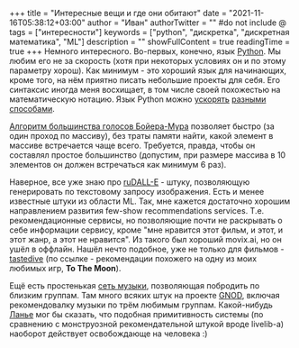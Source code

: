 +++
title = "Интересные вещи и где они обитают"
date = "2021-11-16T05:38:12+03:00"
author = "Иван"
authorTwitter = "" #do not include @
tags = ["интересности"]
keywords = ["python", "дискретка", "дискретная математика", "ML"]
description = ""
showFullContent = true
readingTime = true
+++
Немного интересного. Во-первых, конечно, язык [Python](http://www.python.org). Мы любим его не за скорость (хотя при некоторых условиях он и по этому параметру хорош). Как минимум - это хороший язык для начинающих, кроме того, на нём приятно писать небольшие проекты для себя. Его синтаксис иногда меня восхищает, в том числе своей похожестью на математическую нотацию. Язык Python можно [ускорять](https://www.pypy.org/) [разными](https://cython.org/) [способами](https://numba.pydata.org/). 

[Алгоритм большинства голосов Бойера-Мура](https://ru.wikipedia.org/wiki/%D0%90%D0%BB%D0%B3%D0%BE%D1%80%D0%B8%D1%82%D0%BC_%D0%B1%D0%BE%D0%BB%D1%8C%D1%88%D0%B8%D0%BD%D1%81%D1%82%D0%B2%D0%B0_%D0%B3%D0%BE%D0%BB%D0%BE%D1%81%D0%BE%D0%B2_%D0%91%D0%BE%D0%B9%D0%B5%D1%80%D0%B0_%E2%80%94_%D0%9C%D1%83%D1%80%D0%B0) позволяет быстро (за один проход по массиву), без траты памяти найти, какой элемент в массиве встречается чаще всего. Требуется, правда, чтобы он составлял простое большинство (допустим, при размере массива в 10 элементов он должен встречаться как минимум 6 раз).

Наверное, все уже знаю про [ruDALL-E](https://rudalle.ru/) - штуку, позволяющую генерировать по текстовому запросу изображения. Есть и менее известные штуки из области ML. Так, мне кажется достаточно хорошим направлением развития few-show recommendations services. Т.е. рекомендационные сервисы, но позволяющие почти не раскрывать о себе информации сервису, кроме "мне нравится этот фильм, и этот, и этот жанр, а этот не нравится". Из такого был хороший movix.ai, но он ушёл в оффлайн. Нашёл нечто подобное, уже не только для фильмов - [tastedive](https://tastedive.com/games/like/To-The-Moon) (по ссылке - рекомендации похожего на одну из моих любимых игр, **To The Moon**).

Ещё есть простенькая [сеть музыки](https://www.music-map.com/), позволяющая побродить по близким группам. Там много всяких штук на проекте [GNOD](https://www.gnod.com/), включая рекомендовалку музыки по трём любимым группам. Какой-нибудь [Ланье](https://ru.wikipedia.org/wiki/%D0%9B%D0%B0%D0%BD%D1%8C%D0%B5,_%D0%94%D0%B6%D0%B0%D1%80%D0%BE%D0%BD) мог бы сказать, что подобная примитивность системы (по сравнению с монструозной рекомендательной штукой вроде livelib-а) наоборот действует освобождающе на человека :)